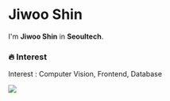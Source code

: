 # Jiwoo Shin

I'm **Jiwoo Shin** in **Seoultech**.<p>
  
### 🔥 Interest 
Interest : Computer Vision, Frontend, Database

<img src="https://img.shields.io/badge/C-00599C?style=flat-square&logo=C&logoColor=white"/>
